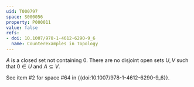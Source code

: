 ```yaml
---
uid: T000797
space: S000056
property: P000011
value: false
refs:
- doi: 10.1007/978-1-4612-6290-9_6
  name: Counterexamples in Topology
---
```


$A$ is a closed set not containing $0$. There are no disjoint open sets $U, V$ such that $0 \in U$ and $A \subseteq V$.

See item #2 for space #64 in {{doi:10.1007/978-1-4612-6290-9_6}}.
